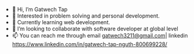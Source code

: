 - 👋 Hi, I’m Gatwech Tap
- 👀 Interested in problem solving and personal development.
- 🌱 Currently learning web development.
- 💞️ I’m looking to collaborate with software developer at global level
- 📫 You can reach me through email gatwech3211@gmail.com| linkedin https://www.linkedin.com/in/gatwech-tap-nguth-800699228/

<!---
JeremyG11/JeremyG11 is a ✨ special ✨ repository because its `README.md` (this file) appears on your GitHub profile.
You can click the Preview link to take a look at your changes.
--->
